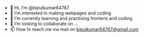 - 👋 Hi, I’m @bipulkumar64767
- 👀 I’m interested in making webpages and coding
- 🌱 I’m currently learning and practising frontens and coding
- 💞️ I’m looking to collaborate on ...
- 📫 How to reach me via mail on bipulkumar64767@gmail.com

<!---
bipulkumar64767/bipulkumar64767 is a ✨ special ✨ repository because its `README.md` (this file) appears on your GitHub profile.
You can click the Preview link to take a look at your changes.
--->

